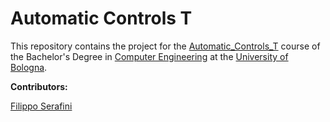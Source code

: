 # Automatic Controls T

This repository contains the project for the [Automatic_Controls_T](http://www.ingegneriarchitettura.unibo.it/it/corsi/insegnamenti/insegnamento/2017/323121) 
course of the Bachelor's Degree in [Computer Engineering](http://corsi.unibo.it/ingegneriainformatical/Pagine/default.aspx) at 
the [University of Bologna](http://www.unibo.it/it).

**Contributors:**

[Filippo Serafini](https://github.com/filipposerafini)
